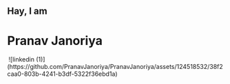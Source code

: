 <h2>Hay, I am</h2>
<h1>Pranav Janoriya</h1>
<img width = "3px">![linkedin (1)](https://github.com/PranavJanoriya/PranavJanoriya/assets/124518532/38f2caa0-803b-4241-b3df-5322f36ebd1a)</img>
